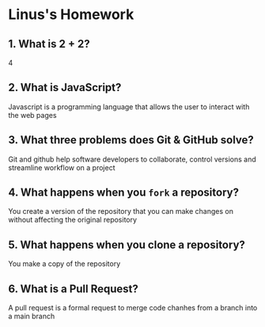 # Linus's Homework

## 1. What is 2 + 2?

4

## 2. What is JavaScript?

Javascript is a programming language that allows the user to interact with the web pages

## 3. What three problems does Git & GitHub solve?

Git and github help software developers to collaborate, control versions and streamline workflow on a project

## 4. What happens when you `fork` a repository?

You create a version of the repository that you can make changes on without affecting the original repository

## 5. What happens when you clone a repository?

You make a copy of the repository

## 6. What is a Pull Request?

A pull request is a formal request to merge code chanhes from a branch into a main branch
